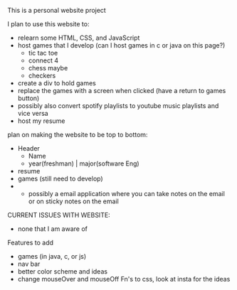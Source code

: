 This is a personal website project

I plan to use this website to:
 - relearn some HTML, CSS, and JavaScript
 - host games that I develop (can I host games in c or java on this page?)
    - tic tac toe
    - connect 4
    - chess maybe
    - checkers
 - create a div to hold games
 - replace the games with a screen when clicked (have a return to games button)
 - possibly also convert spotify playlists to youtube music playlists and vice versa
 - host my resume

plan on making the website to be top to bottom:
 - Header 
     - Name
     - year(freshman) | major(software Eng)
 - resume
 - games (still need to develop)
 - - possibly a email application where you can take notes on the email or on sticky notes on the email
 
CURRENT ISSUES WITH WEBSITE:
 - none that I am aware of

Features to add
 - games (in java, c, or js)
 - nav bar
 - better color scheme and ideas
 - change mouseOver and mouseOff Fn's to css, look at insta for the ideas